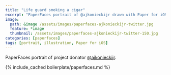 ```yaml
---
title: "Life guard smoking a cigar"
excerpt: "PaperFaces portrait of @ajkonieckijr drawn with Paper for iOS on an iPad."
image: 
  path: &image /assets/images/paperfaces-ajkonieckijr-twitter.jpg 
  feature: *image
  thumbnail: /assets/images/paperfaces-ajkonieckijr-twitter-150.jpg
categories: [paperfaces]
tags: [portrait, illustration, Paper for iOS]
---
```


PaperFaces portrait of project donator [@ajkonieckijr](https://twitter.com/ajkonieckijr).

{% include_cached boilerplate/paperfaces.md %}
